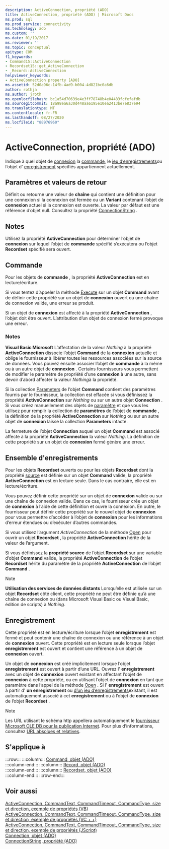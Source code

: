 ```yaml
---
description: ActiveConnection, propriété (ADO)
title: ActiveConnection, propriété (ADO) | Microsoft Docs
ms.prod: sql
ms.prod_service: connectivity
ms.technology: ado
ms.custom: ''
ms.date: 01/19/2017
ms.reviewer: ''
ms.topic: conceptual
apitype: COM
f1_keywords:
- Command15::ActiveConnection
- Recordset15::get_ActiveConnection
- _Record::ActiveConnection
helpviewer_keywords:
- ActiveConnection property [ADO]
ms.assetid: 52d0a96c-14fb-4ad9-b004-4d821bc0a6db
author: rothja
ms.author: jroth
ms.openlocfilehash: bc1a54d70639e4e3ff78748b4e04483fcfefafdb
ms.sourcegitcommit: 18a98ea6a30d448aa6195e10ea2413be7e837e94
ms.translationtype: MT
ms.contentlocale: fr-FR
ms.lasthandoff: 08/27/2020
ms.locfileid: "88976960"
---
```

# <a name="activeconnection-property-ado"></a>ActiveConnection, propriété (ADO)
Indique à quel objet de [connexion](./connection-object-ado.md) la [commande](./command-object-ado.md), le [jeu d’enregistrements](./recordset-object-ado.md)ou l’objet d' [enregistrement](./record-object-ado.md) spécifiés appartiennent actuellement.  
  
## <a name="settings-and-return-values"></a>Paramètres et valeurs de retour  
 Définit ou retourne une valeur de **chaîne** qui contient une définition pour une connexion si la connexion est fermée ou un **Variant** contenant l’objet de **connexion** actuel si la connexion est ouverte. La valeur par défaut est une référence d’objet null. Consultez la propriété [ConnectionString](./connectionstring-property-ado.md) .  
  
## <a name="remarks"></a>Notes  
 Utilisez la propriété **ActiveConnection** pour déterminer l’objet de **connexion** sur lequel l’objet de **commande** spécifié s’exécutera ou l’objet **Recordset** spécifié sera ouvert.  
  
## <a name="command"></a>Commande  
 Pour les objets de **commande** , la propriété **ActiveConnection** est en lecture/écriture.  
  
 Si vous tentez d’appeler la méthode [Execute](./execute-method-ado-command.md) sur un objet **Command** avant de définir cette propriété sur un objet de **connexion** ouvert ou une chaîne de connexion valide, une erreur se produit.  
  
 Si un objet de **connexion** est affecté à la propriété **ActiveConnection** , l’objet doit être ouvert. L’attribution d’un objet de connexion fermé provoque une erreur.  
  
### <a name="note"></a>Notes  
 **Visual Basic Microsoft** L’affectation de la valeur *Nothing* à la propriété **ActiveConnection** dissocie l’objet **Command** de la **connexion** actuelle et oblige le fournisseur à libérer toutes les ressources associées sur la source de données. Vous pouvez ensuite associer l’objet de **commande** à la même ou à un autre objet de **connexion** . Certains fournisseurs vous permettent de modifier le paramètre de propriété d’une **connexion** à une autre, sans devoir d’abord affecter la valeur *Nothing*à la propriété.  
  
 Si la collection [Parameters](./parameters-collection-ado.md) de l’objet **Command** contient des paramètres fournis par le fournisseur, la collection est effacée si vous définissez la propriété **ActiveConnection** sur *Nothing* ou sur un autre objet **Connection** . Si vous créez manuellement des objets de [paramètre](./parameter-object.md) et que vous les utilisez pour remplir la collection de **paramètres** de l’objet de **commande** , la définition de la propriété **ActiveConnection** sur *Nothing* ou sur un autre objet de **connexion** laisse la collection **Parameters** intacte.  
  
 La fermeture de l’objet **Connection** auquel un objet **Command** est associé affecte à la propriété **ActiveConnection** la valeur *Nothing*. La définition de cette propriété sur un objet de **connexion** fermé génère une erreur.  
  
## <a name="recordset"></a>Ensemble d'enregistrements  
 Pour les objets **Recordset** ouverts ou pour les objets **Recordset** dont la propriété [source](./source-property-ado-recordset.md) est définie sur un objet **Command** valide, la propriété **ActiveConnection** est en lecture seule. Dans le cas contraire, elle est en lecture/écriture.  
  
 Vous pouvez définir cette propriété sur un objet de **connexion** valide ou sur une chaîne de connexion valide. Dans ce cas, le fournisseur crée un objet de **connexion** à l’aide de cette définition et ouvre la connexion. En outre, le fournisseur peut définir cette propriété sur le nouvel objet de **connexion** pour vous permettre d’accéder à l’objet de **connexion** pour les informations d’erreur étendues ou d’exécuter d’autres commandes.  
  
 Si vous utilisez l’argument *ActiveConnection* de la méthode [Open](./open-method-ado-recordset.md) pour ouvrir un objet **Recordset** , la propriété **ActiveConnection** hérite de la valeur de l’argument.  
  
 Si vous définissez la **propriété source** de l’objet **Recordset** sur une variable d’objet **Command** valide, la propriété **ActiveConnection** de l’objet **Recordset** hérite du paramètre de la propriété **ActiveConnection** de l’objet **Command** .  
  
> [!NOTE]
>  **Utilisation des services de données distants** Lorsqu’elle est utilisée sur un objet **Recordset** côté client, cette propriété ne peut être définie qu’à une chaîne de connexion ou (dans Microsoft Visual Basic ou Visual Basic, édition de scripts) à *Nothing*.  
  
## <a name="record"></a>Enregistrement  
 Cette propriété est en lecture/écriture lorsque l’objet **enregistrement** est fermé et peut contenir une chaîne de connexion ou une référence à un objet de **connexion** ouvert. Cette propriété est en lecture seule lorsque l’objet **enregistrement** est ouvert et contient une référence à un objet de **connexion** ouvert.  
  
 Un objet de **connexion** est créé implicitement lorsque l’objet **enregistrement** est ouvert à partir d’une URL. Ouvrez l' **enregistrement** avec un objet de **connexion** ouvert existant en affectant l’objet de **connexion** à cette propriété, ou en utilisant l’objet de **connexion** en tant que paramètre dans l’appel de la méthode [Open](./open-method-ado-record.md) . Si l' **enregistrement** est ouvert à partir d' **un enregistrement** ou [d’un jeu d’enregistrements](./recordset-object-ado.md)existant, il est automatiquement associé à cet **enregistrement** ou à l’objet de **connexion** de l’objet **Recordset** .  
  
> [!NOTE]
>  Les URL utilisant le schéma http appellera automatiquement le [fournisseur Microsoft OLE DB pour la publication Internet](../../guide/appendixes/microsoft-ole-db-provider-for-internet-publishing.md). Pour plus d’informations, consultez [URL absolues et relatives](../../guide/data/absolute-and-relative-urls.md).  
  
## <a name="applies-to"></a>S'applique à  

:::row:::
    :::column:::
        [Command, objet (ADO)](./command-object-ado.md)  
    :::column-end:::
    :::column:::
        [Record, objet (ADO)](./record-object-ado.md)  
    :::column-end:::
    :::column:::
        [Recordset, objet (ADO)](./recordset-object-ado.md)  
    :::column-end:::
:::row-end:::

## <a name="see-also"></a>Voir aussi  
 [ActiveConnection, CommandText, CommandTimeout, CommandType, size et direction, exemple de propriétés (VB)](./activeconnection-commandtext-commandtimeout-commandtype-size-example-vb.md)   
 [ActiveConnection, CommandText, CommandTimeout, CommandType, size et direction, exemple de propriétés (VC + +)](./activeconnection-commandtext-commandtimeout-commandtype-size-example-vc.md)   
 [ActiveConnection, CommandText, CommandTimeout, CommandType, size et direction, exemple de propriétés (JScript)](./activeconnection-commandtext-timeout-type-size-example-jscript.md)   
 [Connection, objet (ADO)](./connection-object-ado.md)   
 [ConnectionString, propriété (ADO)](./connectionstring-property-ado.md)